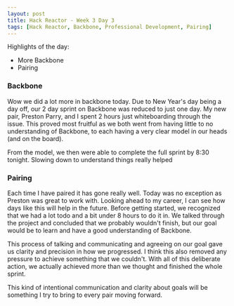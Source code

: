 ```yaml
---
layout: post
title: Hack Reactor - Week 3 Day 3
tags: [Hack Reactor, Backbone, Professional Development, Pairing]
---
```


Highlights of the day:

* More Backbone
* Pairing

### Backbone

Wow we did a lot more in backbone today.  Due to New Year's day being a day off, our 2 day sprint on Backbone was reduced to just one day.  My new pair, Preston Parry, and I spent 2 hours just whiteboarding through the issue.  This proved most fruitful as we both went from having little to no understanding of Backbone, to each having a very clear model in our heads (and on the board). 
 
<!--more-->

From the model, we then were able to complete the full sprint by 8:30 tonight.  Slowing down to understand things really helped

### Pairing

Each time I have paired it has gone really well.  Today was no exception as Preston was great to work with.  Looking ahead to my career, I can see how days like this will help in the future.  Before getting started, we recognized that we had a lot todo and a bit under 8 hours to do it in.  We talked through the project and concluded that we probably wouldn't finish, but our goal would be to learn and have a good understanding of Backbone.

This process of talking and communicating and agreeing on our goal gave us clarity and precision in how we progressed.  I think this also removed any pressure to achieve something that we couldn't.  With all of this deliberate action, we actually achieved more than we thought and finished the whole sprint.  

This kind of intentional communication and clarity about goals will be something I try to bring to every pair moving forward. 

 
